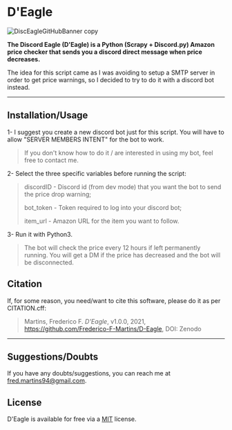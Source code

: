 # D'Eagle

![DiscEagleGitHubBanner copy](https://user-images.githubusercontent.com/56032914/129584197-e56424dd-5d61-4ee9-bb98-1092d4d31fe6.png)

**The Discord Eagle (D'Eagle) is a Python (Scrapy + Discord.py) Amazon price checker that sends you a discord direct message when price decreases.**

The idea for this script came as I was avoiding to setup a SMTP server in order to get price warnings, so I decided to try to do it with a discord bot instead.

---
## Installation/Usage

1-  I suggest you create a new discord bot just for this script. You will have to allow "SERVER MEMBERS INTENT" for the bot to work.

> If you don't know how to do it / are interested in using my bot, feel free to contact me.

2-  Select the three specific variables before running the script:

> discordID - Discord id (from dev mode) that you want the bot to send the price drop warning;
>
> bot_token - Token required to log into your discord bot;
> 
> item_url - Amazon URL for the item you want to follow.

3- Run it with Python3.

> The bot will check the price every 12 hours if left permanently running. You will get a DM if the price has decreased and the bot will be disconnected.


## Citation

If, for some reason, you need/want to cite this software, please do it as per CITATION.cff:

> Martins, Frederico F. *D'Eagle*, v1.0.0, 2021, https://github.com/Frederico-F-Martins/D-Eagle, DOI: Zenodo

---
## Suggestions/Doubts

If you have any doubts/suggestions, you can reach me at fred.martins94@gmail.com.

## License

D'Eagle is available for free via a [MIT](https://choosealicense.com/licenses/mit/) license.
